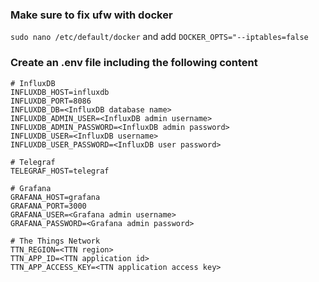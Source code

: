 ### Make sure to fix ufw with docker
`sudo nano /etc/default/docker` and add `DOCKER_OPTS="--iptables=false`

### Create an .env file including the following content
```
# InfluxDB
INFLUXDB_HOST=influxdb
INFLUXDB_PORT=8086
INFLUXDB_DB=<InfluxDB database name>
INFLUXDB_ADMIN_USER=<InfluxDB admin username>
INFLUXDB_ADMIN_PASSWORD=<InfluxDB admin password>
INFLUXDB_USER=<InfluxDB username>
INFLUXDB_USER_PASSWORD=<InfluxDB user password>

# Telegraf
TELEGRAF_HOST=telegraf

# Grafana
GRAFANA_HOST=grafana
GRAFANA_PORT=3000
GRAFANA_USER=<Grafana admin username>
GRAFANA_PASSWORD=<Grafana admin password>

# The Things Network
TTN_REGION=<TTN region>
TTN_APP_ID=<TTN application id>
TTN_APP_ACCESS_KEY=<TTN application access key>
```